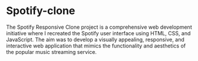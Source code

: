 # Spotify-clone
The Spotify Responsive Clone project is a comprehensive web development initiative where I recreated the Spotify user interface using HTML, CSS, and JavaScript. The aim was to develop a visually appealing, responsive, and interactive web application that mimics the functionality and aesthetics of the popular music streaming service.
